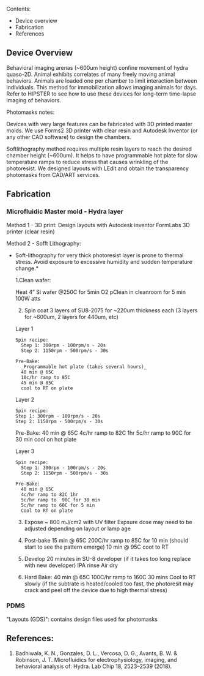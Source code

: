 
Contents:
- Device overview
- Fabrication
- References


## Device Overview
Behavioral imaging arenas (~600um height) confine movement of hydra quaso-2D. Animal exhibits correlates of many freely moving animal behaviors. Animals are loaded one per chamber to limit interaction between individuals. This method for immobilization allows imaging animals for days. Refer to HIPSTER to see how to use these devices for long-term time-lapse imaging of behaviors. 

Photomasks notes:

Devices with very large features can be fabricated with 3D printed master molds. We use Forms2 3D printer with clear resin and Autodesk Inventor (or any other CAD software) to design the chambers.

Softlithography method requires multiple resin layers to reach the desired chamber height (~600um). It helps to have programmable hot plate for slow temperature ramps to reduce stress that causes wrinkling of the photoresist. We designed layouts with LEdit and obtain the transparency photomasks from CAD/ART services.

## Fabrication
### Microfluidic Master mold - Hydra layer


  Method 1 - 3D print:
    Design layouts with Autodesk inventor
    FormLabs 3D printer (clear resin)

  Method 2 - Sofft Lithography:
  * Soft-lithography for very thick photoresist layer is prone to thermal stress. Avoid exposure to excessive humidity and sudden temperature change.*

    1.Clean wafer:

      Heat 4” Si wafer @250C for 5min
      O2 pClean in cleanroom for 5 min 100W atts

    2. Spin coat 3 layers of SU8-2075 for ~220um thickness each (3 layers for ~600um, 2 layers for 440um, etc)

      Layer 1

        Spin recipe: 
          Step 1: 300rpm - 100rpm/s - 20s
          Step 2: 1150rpm - 500rpm/s - 30s

        Pre-Bake:
          _Programmable hot plate (takes several hours)_
          40 min @ 65C 
          10c/hr ramp to 85C 
          45 min @ 85C 
          cool to RT on plate

      Layer 2

        Spin recipe:
        Step 1: 300rpm - 100rpm/s - 20s
        Step 2: 1150rpm - 500rpm/s - 30s

      Pre-Bake:
        40 min @ 65C
        4c/hr ramp to 82C 1hr
        5c/hr ramp to  90C for 30 min
        cool on hot plate

      Layer 3

        Spin recipe:
          Step 1: 300rpm - 100rpm/s - 20s
          Step 2: 1150rpm - 500rpm/s - 30s

        Pre-Bake:
          40 min @ 65C
          4c/hr ramp to 82C 1hr
          5c/hr ramp to  90C for 30 min
          5c/hr ramp to 60C for 5 min
          Cool to RT on plate
    
    3.	Expose 
      ~ 800 mJ/cm2 with UV filter
      Expsure dose may need to be adjusted depending on layout or lamp age
    
    4.	Post-bake
      15 min @ 65C 
      200C/hr ramp to 85C for 10 min (should start to see the pattern emerge)
      10 min @ 95C
      coot to RT
    
    5.	Develop 
      20 minutes in SU-8 developer (if it takes too long replace with new developer)
      IPA rinse
      Air dry
    
    6.	Hard Bake:
      40 min @ 65C
      100C/hr ramp to 160C 30 mins
      Cool to RT slowly (if the subtrate is heated/cooled too fast, the photoresit may crack and peel off the device due to high  thermal stress)
      
      
      



### PDMS


"Layouts (GDS)": contains design files used for photomasks




## References:
1. Badhiwala, K. N., Gonzales, D. L., Vercosa, D. G., Avants, B. W. & Robinson, J. T. Microfluidics for electrophysiology, imaging, and behavioral analysis of: Hydra. Lab Chip 18, 2523–2539 (2018).
